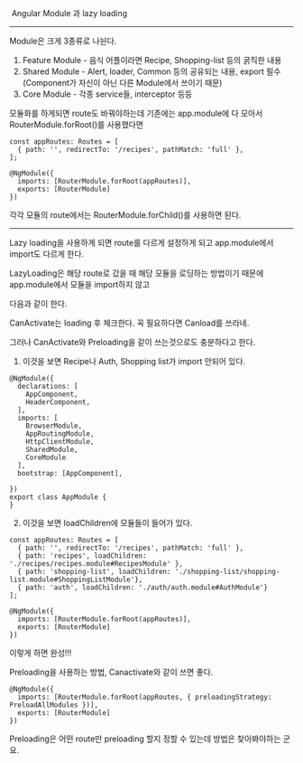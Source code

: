 ​																		Angular Module 과 lazy loading

------

Module은 크게 3종류로 나뉜다.

1. Feature Module - 음식 어플이라면 Recipe, Shopping-list 등의 굵직한 내용
2. Shared Module - Alert, loader, Common 등의 공유되는 내용, export 필수
   (Component가 자신이 아닌 다른 Module에서 쓰이기 때문) 
3. Core Module - 각종 service들, interceptor 등등 



모듈화를 하게되면 route도 바꿔야하는데 기존에는 app.module에 다 모아서 RouterModule.forRoot()를 사용했다면

```
const appRoutes: Routes = [
  { path: '', redirectTo: '/recipes', pathMatch: 'full' },
];

@NgModule({
  imports: [RouterModule.forRoot(appRoutes)],
  exports: [RouterModule]
})
```

각각 모듈의 route에서는 RouterModule.forChild()를 사용하면 된다.



------

Lazy loading을 사용하게 되면 route를 다르게 설정하게 되고 app.module에서 import도 다르게 한다. 

LazyLoading은 해당 route로 갔을 때 해당 모듈을 로딩하는 방법이기 때문에 app.module에서 모듈을 import하지 않고

다음과 같이 한다. 

CanActivate는 loading 후 체크한다. 꼭 필요하다면 Canload를 쓰라네.

그러나 CanActivate와 Preloading을 같이 쓰는것으로도 충분하다고 한다.

1. 이것을 보면 Recipe나 Auth, Shopping list가 import 안되어 있다.

```
@NgModule({
  declarations: [
    AppComponent,
    HeaderComponent,
  ],
  imports: [
    BrowserModule,
    AppRoutingModule,
    HttpClientModule,
    SharedModule,
    CoreModule
  ],
  bootstrap: [AppComponent],

})
export class AppModule {
}

```

2.  이것을 보면 loadChildren에 모듈들이 들어가 있다.

```
const appRoutes: Routes = [
  { path: '', redirectTo: '/recipes', pathMatch: 'full' },
  { path: 'recipes', loadChildren: './recipes/recipes.module#RecipesModule' },
  { path: 'shopping-list', loadChildren: './shopping-list/shopping-list.module#ShoppingListModule'},
  { path: 'auth', loadChildren: './auth/auth.module#AuthModule'}
];

@NgModule({
  imports: [RouterModule.forRoot(appRoutes)],
  exports: [RouterModule]
})
```



이렇게 하면 완성!!!



Preloading을 사용하는 방법, Canactivate와 같이 쓰면 좋다.

```
@NgModule({
  imports: [RouterModule.forRoot(appRoutes, { preloadingStrategy: PreloadAllModules })],
  exports: [RouterModule]
})
```



Preloading은 어떤 route만 preloading 할지 정할 수 있는데 방법은 찾아봐야하는 군요.